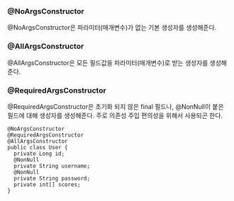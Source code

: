### @NoArgsConstructor

@NoArgsConstructor은 파라미터(매개변수)가 없는 기본 생성자를 생성해준다.

### @AllArgsConstructor

@AllArgsConstructor은 모든 필드값을 파라미터(매개변수)로 받는 생성자를 생성해준다.

### @RequiredArgsConstructor

@RequiredArgsConstructor은 초기화 되지 않은 final 필드나, @NonNull이 붙은 필드에 대해 생성자를 생성해준다. 주로 의존성 주입 편의성을 위해서 사용되곤 한다.

```
@NoArgsConstructor
@RequiredArgsConstructor
@AllArgsConstructor
public class User {
  private Long id;
  @NonNull
  private String username;
  @NonNull
  private String password;
  private int[] scores;
}
```

